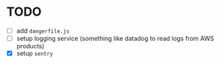 # TODO

* [ ] add `dangerfile.js`
* [ ] setup logging service (something like datadog to read logs from AWS products)
* [x] setup `sentry`
